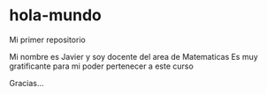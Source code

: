 # hola-mundo
Mi primer repositorio


Mi nombre es Javier  y soy docente del area de Matematicas 
Es muy gratificante para mi poder pertenecer a este curso 

Gracias...
